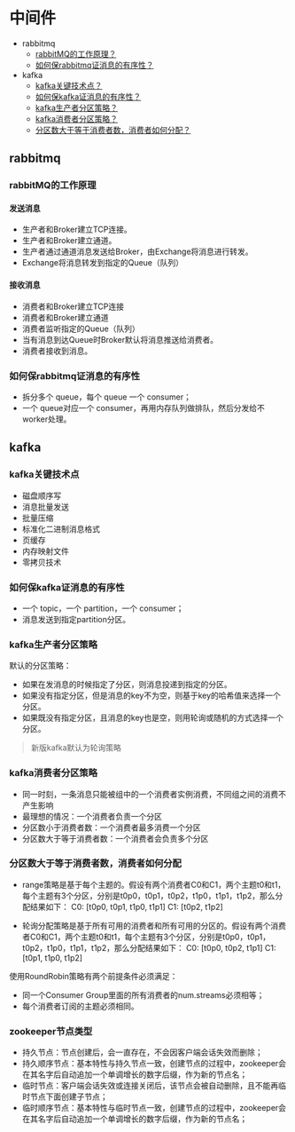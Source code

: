 # 中间件
<!-- GFM-TOC -->
* rabbitmq
  * [rabbitMQ的工作原理？](#rabbitMQ的工作原理？)
  * [如何保rabbitmq证消息的有序性？](#如何保rabbitmq证消息的有序性？)
* kafka
  * [kafka关键技术点？](#kafka关键技术点？)
  * [如何保kafka证消息的有序性？](#如何保kafka证消息的有序性？)
  * [kafka生产者分区策略？](#kafka生产者分区策略？)
  * [kafka消费者分区策略？](#kafka消费者分区策略？)
  * [分区数大于等于消费者数，消费者如何分配？](#分区数大于等于消费者数，消费者如何分配？)
<!-- GFM-TOC -->

## rabbitmq

### rabbitMQ的工作原理

#### 发送消息

* 生产者和Broker建立TCP连接。
* 生产者和Broker建立通道。
* 生产者通过通道消息发送给Broker，由Exchange将消息进行转发。
* Exchange将消息转发到指定的Queue（队列）

#### 接收消息

* 消费者和Broker建立TCP连接
* 消费者和Broker建立通道
* 消费者监听指定的Queue（队列）
* 当有消息到达Queue时Broker默认将消息推送给消费者。
* 消费者接收到消息。

### 如何保rabbitmq证消息的有序性

* 拆分多个 queue，每个 queue 一个 consumer；
* 一个 queue对应一个 consumer，再用内存队列做排队，然后分发给不worker处理。

## kafka

### kafka关键技术点

* 磁盘顺序写
* 消息批量发送
* 批量压缩
* 标准化二进制消息格式
* 页缓存
* 内存映射文件
* 零拷贝技术

### 如何保kafka证消息的有序性

* 一个 topic，一个 partition，一个 consumer；
* 消息发送到指定partition分区。

### kafka生产者分区策略

默认的分区策略：

* 如果在发消息的时候指定了分区，则消息投递到指定的分区。
* 如果没有指定分区，但是消息的key不为空，则基于key的哈希值来选择一个分区。
* 如果既没有指定分区，且消息的key也是空，则用轮询或随机的方式选择一个分区。

> 新版kafka默认为轮询策略

### kafka消费者分区策略

* 同一时刻，一条消息只能被组中的一个消费者实例消费，不同组之间的消费不产生影响
* 最理想的情况：一个消费者负责一个分区
* 分区数小于消费者数：一个消费者最多消费一个分区
* 分区数大于等于消费者数：一个消费者会负责多个分区

### 分区数大于等于消费者数，消费者如何分配

* range策略是基于每个主题的。假设有两个消费者C0和C1，两个主题t0和t1，每个主题有3个分区，分别是t0p0，t0p1，t0p2，t1p0，t1p1，t1p2，那么分配结果如下：
C0: [t0p0, t0p1, t1p0, t1p1]
C1: [t0p2, t1p2]

* 轮询分配策略是基于所有可用的消费者和所有可用的分区的。假设有两个消费者C0和C1，两个主题t0和t1，每个主题有3个分区，分别是t0p0，t0p1，t0p2，t1p0，t1p1，t1p2，那么分配结果如下：
C0: [t0p0, t0p2, t1p1]
C1: [t0p1, t1p0, t1p2]

使用RoundRobin策略有两个前提条件必须满足：

* 同一个Consumer Group里面的所有消费者的num.streams必须相等；
* 每个消费者订阅的主题必须相同。

### zookeeper节点类型

* 持久节点：节点创建后，会一直存在，不会因客户端会话失效而删除；
* 持久顺序节点：基本特性与持久节点一致，创建节点的过程中，zookeeper会在其名字后自动追加一个单调增长的数字后缀，作为新的节点名；
* 临时节点：客户端会话失效或连接关闭后，该节点会被自动删除，且不能再临时节点下面创建子节点；
* 临时顺序节点：基本特性与临时节点一致，创建节点的过程中，zookeeper会在其名字后自动追加一个单调增长的数字后缀，作为新的节点名；
